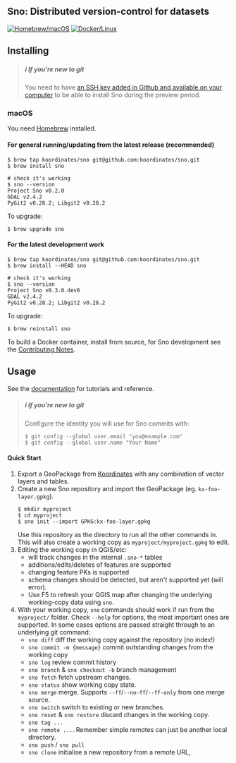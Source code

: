 Sno: Distributed version-control for datasets
---------------------------------------------

[![Homebrew/macOS](https://github.com/koordinates/sno/workflows/Homebrew%20Dev/badge.svg)](https://github.com/koordinates/sno/actions)
[![Docker/Linux](https://badge.buildkite.com/621292fbfad27fe132e84c142ad0618d2a50375c29266d83a1.svg)](https://buildkite.com/koordinates/sno)


## Installing

> ##### ℹ️ If you're new to git
> You need to have [an SSH key added in Github and available on your computer](https://help.github.com/en/github/authenticating-to-github/connecting-to-github-with-ssh) to be able to install Sno during the preview period.

### macOS

You need [Homebrew](https://brew.sh/) installed.

#### For general running/updating from the latest release (recommended)
```console
$ brew tap koordinates/sno git@github.com:koordinates/sno.git
$ brew install sno

# check it's working
$ sno --version
Project Sno v0.2.0
GDAL v2.4.2
PyGit2 v0.28.2; Libgit2 v0.28.2
```

To upgrade:
```console
$ brew upgrade sno
```

#### For the latest development work
```console
$ brew tap koordinates/sno git@github.com:koordinates/sno.git
$ brew install --HEAD sno

# check it's working
$ sno --version
Project Sno v0.3.0.dev0
GDAL v2.4.2
PyGit2 v0.28.2; Libgit2 v0.28.2
```

To upgrade:
```console
$ brew reinstall sno
```

To build a Docker container, install from source, for Sno development see the [Contributing Notes](CONTRIBUTING.md).

## Usage

See the [documentation](https://github.com/koordinates/sno/wiki) for tutorials and reference.

> ##### ℹ️ If you're new to git
> Configure the identity you will use for Sno commits with:
> ```console
> $ git config --global user.email "you@example.com"
> $ git config --global user.name "Your Name"
> ```

#### Quick Start

1. Export a GeoPackage from [Koordinates](https://koordinates.com/) with any combination of vector layers and tables.
2. Create a new Sno repository and import the GeoPackage (eg. `kx-foo-layer.gpkg`).
   ```console
   $ mkdir myproject
   $ cd myproject
   $ sno init --import GPKG:kx-foo-layer.gpkg
   ```
   Use this repository as the directory to run all the other commands in.
   This will also create a working copy as `myproject/myproject.gpkg` to edit.
4. Editing the working copy in QGIS/etc:
   * will track changes in the internal `.sno-*` tables
   * additions/edits/deletes of features are supported
   * changing feature PKs is supported
   * schema changes should be detected, but aren't supported yet (will error).
   * Use F5 to refresh your QGIS map after changing the underlying working-copy data using `sno`.
5. With your working copy, `sno` commands should work if run from the `myproject/` folder. Check `--help` for options, the most important ones are supported. In some cases options are passed straight through to an underlying git command:
    * `sno diff` diff the working copy against the repository (no index!)
    * `sno commit -m {message}` commit outstanding changes from the working copy
    * `sno log` review commit history
    * `sno branch` & `sno checkout -b` branch management
    * `sno fetch` fetch upstream changes.
    * `sno status` show working copy state.
    * `sno merge` merge. Supports `--ff`/`--no-ff`/`--ff-only` from one merge source.
    * `sno switch` switch to existing or new branches.
    * `sno reset` & `sno restore` discard changes in the working copy.
    * `sno tag ...`
    * `sno remote ...`. Remember simple remotes can just be another local directory.
    * `sno push` / `sno pull`
    * `sno clone` initialise a new repository from a remote URL,
